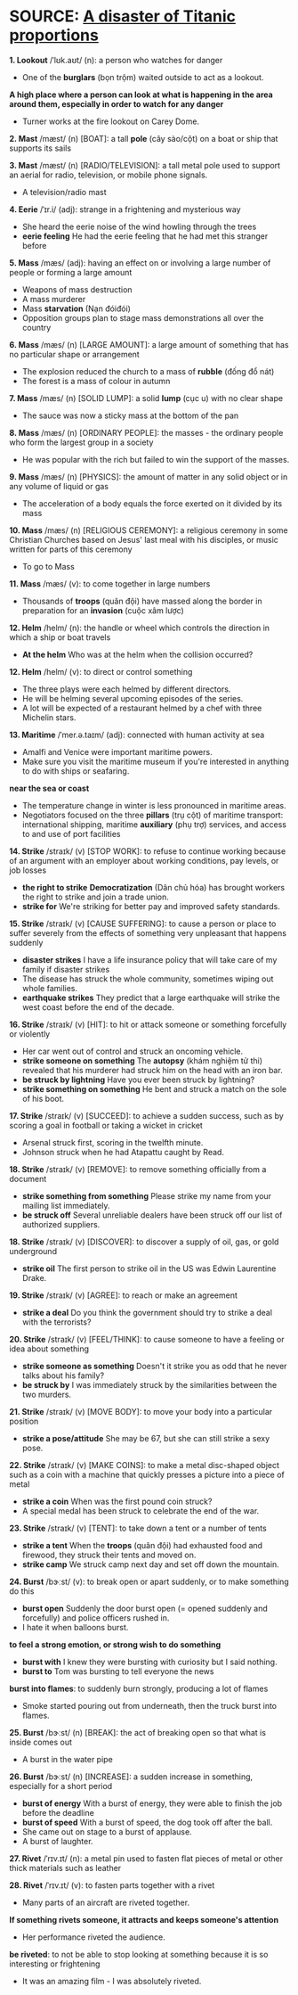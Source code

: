# SOURCE: [A disaster of Titanic proportions](https://study4.com/tests/2009/practice/?part=6015)

**1. Lookout** /ˈlʊk.aʊt/ (n): a person who watches for danger
- One of the **burglars** (bọn trộm) waited outside to act as a lookout.

**A high place where a person can look at what is happening in the area around them, especially in order to watch for any danger**
- Turner works at the fire lookout on Carey Dome.

**2. Mast** /mæst/ (n) [BOAT]: a tall **pole** (cây sào/cột) on a boat or ship that supports its sails

**3. Mast** /mæst/ (n) [RADIO/TELEVISION]: a tall metal pole used to support an aerial for radio, television, or mobile phone signals.
- A television/radio mast

**4. Eerie** /ˈɪr.i/ (adj): strange in a frightening and mysterious way
- She heard the eerie noise of the wind howling through the trees
- **eerie feeling** He had the eerie feeling that he had met this stranger before

**5. Mass** /mæs/ (adj): having an effect on or involving a large number of people or forming a large amount
- Weapons of mass destruction
- A mass murderer
- Mass **starvation** (Nạn đóiđói)
- Opposition groups plan to stage mass demonstrations all over the country

**6. Mass** /mæs/ (n) [LARGE AMOUNT]: a large amount of something that has no particular shape or arrangement
- The explosion reduced the church to a mass of **rubble** (đống đổ nát)
- The forest is a mass of colour in autumn

**7. Mass** /mæs/ (n) [SOLID LUMP]: a solid **lump** (cục u) with no clear shape
- The sauce was now a sticky mass at the bottom of the pan

**8. Mass** /mæs/ (n) [ORDINARY PEOPLE]: the masses - the ordinary people who form the largest group in a society
- He was popular with the rich but failed to win the support of the masses.

**9. Mass** /mæs/ (n) [PHYSICS]: the amount of matter in any solid object or in any volume of liquid or gas
- The acceleration of a body equals the force exerted on it divided by its mass

**10. Mass** /mæs/ (n) [RELIGIOUS CEREMONY]: a religious ceremony in some Christian Churches based on Jesus' last meal with his disciples, or music written for parts of this ceremony
- To go to Mass

**11. Mass** /mæs/ (v): to come together in large numbers
- Thousands of **troops** (quân đội) have massed along the border in preparation for an **invasion** (cuộc xâm lược)

**12. Helm** /helm/ (n): the handle or wheel which controls the direction in which a ship or boat travels
- **At the helm** Who was at the helm when the collision occurred?

**12. Helm** /helm/ (v): to direct or control something
- The three plays were each helmed by different directors.
- He will be helming several upcoming episodes of the series.
- A lot will be expected of a restaurant helmed by a chef with three Michelin stars.

**13. Maritime** /ˈmer.ə.taɪm/ (adj): connected with human activity at sea
- Amalfi and Venice were important maritime powers.
- Make sure you visit the maritime museum if you're interested in anything to do with ships or seafaring.

**near the sea or coast**
- The temperature change in winter is less pronounced in maritime areas.
- Negotiators focused on the three **pillars** (trụ cột) of maritime transport: international shipping, maritime **auxiliary** (phụ trợ) services, and access to and use of port facilities

**14. Strike** /straɪk/ (v) [STOP WORK]: to refuse to continue working because of an argument with an employer about working conditions, pay levels, or job losses
- **the right to strike** **Democratization** (Dân chủ hóa) has brought workers the right to strike and join a trade union.
- **strike for** We're striking for better pay and improved safety standards.

**15. Strike** /straɪk/ (v) [CAUSE SUFFERING]: to cause a person or place to suffer severely from the effects of something very unpleasant that happens suddenly
- **disaster strikes** I have a life insurance policy that will take care of my family if disaster strikes
- The disease has struck the whole community, sometimes wiping out whole families.
- **earthquake strikes** They predict that a large earthquake will strike the west coast before the end of the decade.

**16. Strike** /straɪk/ (v) [HIT]: to hit or attack someone or something forcefully or violently
- Her car went out of control and struck an oncoming vehicle.
- **strike someone on something** The **autopsy** (khám nghiệm tử thi) revealed that his murderer had struck him on the head with an iron bar.
- **be struck by lightning** Have you ever been struck by lightning?
- **strike something on something** He bent and struck a match on the sole of his boot.

**17. Strike** /straɪk/ (v) [SUCCEED]: to achieve a sudden success, such as by scoring a goal in football or taking a wicket in cricket
- Arsenal struck first, scoring in the twelfth minute.
- Johnson struck when he had Atapattu caught by Read.

**18. Strike** /straɪk/ (v) [REMOVE]: to remove something officially from a document
- **strike something from something** Please strike my name from your mailing list immediately.
- **be struck off** Several unreliable dealers have been struck off our list of authorized suppliers.

**18. Strike** /straɪk/ (v) [DISCOVER]: to discover a supply of oil, gas, or gold underground
- **strike oil** The first person to strike oil in the US was Edwin Laurentine Drake.

**19. Strike** /straɪk/ (v) [AGREE]: to reach or make an agreement
- **strike a deal** Do you think the government should try to strike a deal with the terrorists?

**20. Strike** /straɪk/ (v) [FEEL/THINK]: to cause someone to have a feeling or idea about something
- **strike someone as something** Doesn't it strike you as odd that he never talks about his family?
- **be struck by** I was immediately struck by the similarities between the two murders.

**21. Strike** /straɪk/ (v) [MOVE BODY]: to move your body into a particular position
- **strike a pose/attitude** She may be 67, but she can still strike a sexy pose.

**22. Strike** /straɪk/ (v) [MAKE COINS]: to make a metal disc-shaped object such as a coin with a machine that quickly presses a picture into a piece of metal
- **strike a coin** When was the first pound coin struck?
- A special medal has been struck to celebrate the end of the war.

**23. Strike** /straɪk/ (v) [TENT]: to take down a tent or a number of tents
- **strike a tent** When the **troops** (quân đội) had exhausted food and firewood, they struck their tents and moved on.
- **strike camp** We struck camp next day and set off down the mountain.

**24. Burst** /bɝːst/ (v): to break open or apart suddenly, or to make something do this
- **burst open** Suddenly the door burst open (= opened suddenly and forcefully) and police officers rushed in.
- I hate it when balloons burst.

**to feel a strong emotion, or strong wish to do something**
- **burst with** I knew they were bursting with curiosity but I said nothing.
- **burst to** Tom was bursting to tell everyone the news

**burst into flames**: to suddenly burn strongly, producing a lot of flames
- Smoke started pouring out from underneath, then the truck burst into flames.

**25. Burst** /bɝːst/ (n) [BREAK]: the act of breaking open so that what is inside comes out
- A burst in the water pipe

**26. Burst** /bɝːst/ (n) [INCREASE]: a sudden increase in something, especially for a short period
- **burst of energy** With a burst of energy, they were able to finish the job before the deadline
- **burst of speed** With a burst of speed, the dog took off after the ball. 
- She came out on stage to a burst of applause. 
- A burst of laughter.

**27. Rivet** /ˈrɪv.ɪt/ (n): a metal pin used to fasten flat pieces of metal or other thick materials such as leather

**28. Rivet** /ˈrɪv.ɪt/ (v): to fasten parts together with a rivet
- Many parts of an aircraft are riveted together.

**If something rivets someone, it attracts and keeps someone's attention**
- Her performance riveted the audience.

**be riveted**: to not be able to stop looking at something because it is so interesting or frightening
- It was an amazing film - I was absolutely riveted.